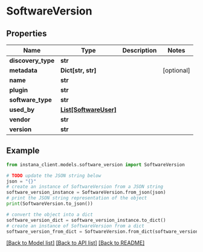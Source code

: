 # SoftwareVersion


## Properties

Name | Type | Description | Notes
------------ | ------------- | ------------- | -------------
**discovery_type** | **str** |  | 
**metadata** | **Dict[str, str]** |  | [optional] 
**name** | **str** |  | 
**plugin** | **str** |  | 
**software_type** | **str** |  | 
**used_by** | [**List[SoftwareUser]**](SoftwareUser.md) |  | 
**vendor** | **str** |  | 
**version** | **str** |  | 

## Example

```python
from instana_client.models.software_version import SoftwareVersion

# TODO update the JSON string below
json = "{}"
# create an instance of SoftwareVersion from a JSON string
software_version_instance = SoftwareVersion.from_json(json)
# print the JSON string representation of the object
print(SoftwareVersion.to_json())

# convert the object into a dict
software_version_dict = software_version_instance.to_dict()
# create an instance of SoftwareVersion from a dict
software_version_from_dict = SoftwareVersion.from_dict(software_version_dict)
```
[[Back to Model list]](../README.md#documentation-for-models) [[Back to API list]](../README.md#documentation-for-api-endpoints) [[Back to README]](../README.md)


